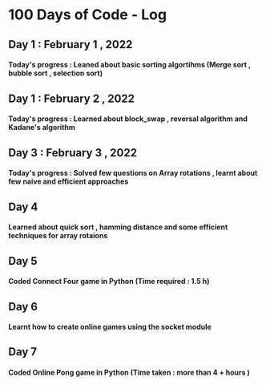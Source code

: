# 100 Days of Code - Log

## Day 1 :   February 1  , 2022
#### Today's progress : Leaned about basic sorting algortihms (Merge sort , bubble sort , selection sort)

## Day 1 :   February 2 , 2022
#### Today's progress : Learned about block_swap , reversal algorithm and Kadane's algorithm

## Day 3 :    February 3 , 2022
#### Today's progress : Solved few questions on Array rotations , learnt about few naive and efficient approaches

## Day 4 
#### Learned about quick sort , hamming distance and some efficient techniques for array rotaions

## Day 5
#### Coded Connect Four game in Python (Time required :  1.5 h)

## Day 6
#### Learnt how to create online games using the socket module

## Day 7
#### Coded Online Pong game in Python (Time taken : more than 4 + hours )
